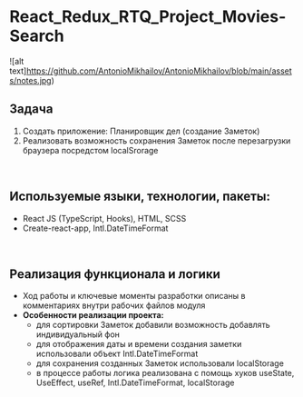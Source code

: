# React_Redux_RTQ_Project_Movies-Search
 
![alt text]https://github.com/AntonioMikhailov/AntonioMikhailov/blob/main/assets/notes.jpg)
## Задача
1.	Создать приложение: Планировщик дел  (создание Заметок) 
2.	Реализовать возможность сохранения Заметок после перезагрузки браузера посредстом localSrorage

  

&nbsp;
## Используемые языки, технологии, пакеты:
-	React JS (TypeScript, Hooks), HTML, SCSS
- Create-react-app, Intl.DateTimeFormat 

&nbsp;
## Реализация функционала и логики
-	Ход работы и ключевые моменты разработки описаны в комментариях внутри рабочих файлов модуля 
- **Особенности реализации проекта:**
    - для сортировки Заметок добавили возможность добавлять индивидуальный фон
    - для отображения даты и времени создания заметки использовали объект  Intl.DateTimeFormat
    - для сохранения созданных Заметок использовали localStorage
    -	в процессе работы логика реализована с помощь хуков useState, UseEffect, useRef, Intl.DateTimeFormat, localStorage
  
    
